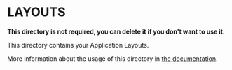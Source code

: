 # LAYOUTS

**This directory is not required, you can delete it if you don't want to use it.** 

This directory contains your Application Layouts.

More information about the usage of this directory in [the documentation](https://nuxtjs.org/guide/views#layouts).
